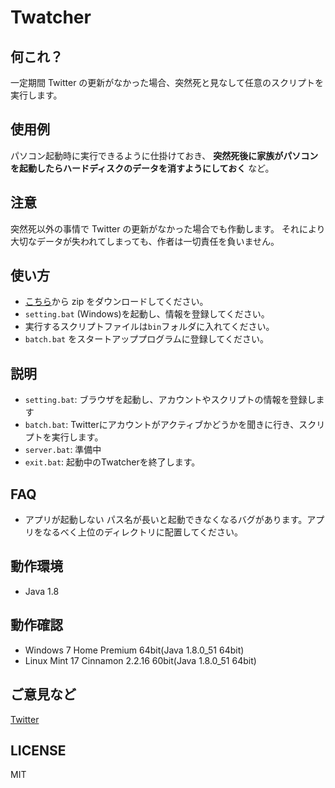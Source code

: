 # Twatcher

## 何これ？

一定期間 Twitter の更新がなかった場合、突然死と見なして任意のスクリプトを実行します。

## 使用例

パソコン起動時に実行できるように仕掛けておき、
**突然死後に家族がパソコンを起動したらハードディスクのデータを消すようにしておく**
など。

## 注意

突然死以外の事情で Twitter の更新がなかった場合でも作動します。
それにより大切なデータが失われてしまっても、作者は一切責任を負いません。

## 使い方

- [こちら](https://github.com/srd7/twatcher/releases/)から zip をダウンロードしてください。
- `setting.bat` (Windows)を起動し、情報を登録してください。
- 実行するスクリプトファイルは`bin`フォルダに入れてください。
- `batch.bat` をスタートアッププログラムに登録してください。

## 説明

- `setting.bat`: ブラウザを起動し、アカウントやスクリプトの情報を登録します
- `batch.bat`: Twitterにアカウントがアクティブかどうかを聞きに行き、スクリプトを実行します。
- `server.bat`: 準備中
- `exit.bat`: 起動中のTwatcherを終了します。

## FAQ

- アプリが起動しない
  パス名が長いと起動できなくなるバグがあります。アプリをなるべく上位のディレクトリに配置してください。

## 動作環境

- Java 1.8

## 動作確認

- Windows 7 Home Premium 64bit(Java 1.8.0_51 64bit)
- Linux Mint 17 Cinnamon 2.2.16 60bit(Java 1.8.0_51 64bit)

## ご意見など

[Twitter](https://twitter.com/srd7)

## LICENSE

MIT

